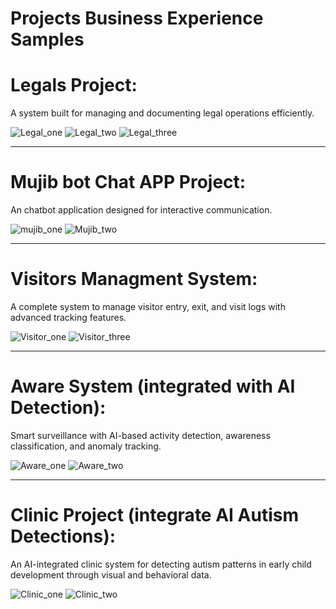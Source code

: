 # Projects Business Experience Samples

# Legals Project:
A system built for managing and documenting legal operations efficiently.

![Legal_one](https://github.com/user-attachments/assets/1f139684-7514-444e-a25b-1d65c80dba66)
![Legal_two](https://github.com/user-attachments/assets/0d3cad0d-a7b2-49eb-943d-051409965958)
![Legal_three](https://github.com/user-attachments/assets/494d4a88-34ae-428c-9d5a-50f91d289c64)

---

# Mujib bot Chat APP Project:
An chatbot application designed for interactive communication.

![mujib_one](https://github.com/user-attachments/assets/add24b82-cc4f-4ad5-80ba-c8e51d444509)
![Mujib_two](https://github.com/user-attachments/assets/297f01cf-88ed-4010-9482-7c462efe139b)

---

# Visitors Managment System:
A complete system to manage visitor entry, exit, and visit logs with advanced tracking features.

![Visitor_one](https://github.com/user-attachments/assets/b02a9f76-5181-4b5d-a173-324e621c35ab)
![Visitor_three](https://github.com/user-attachments/assets/74312957-84cf-4490-ba16-ce807fda67d6)

---

# Aware System (integrated with AI Detection):
Smart surveillance with AI-based activity detection, awareness classification, and anomaly tracking.

![Aware_one](https://github.com/user-attachments/assets/e4d1f18a-9d45-47ca-ab52-cd27b665be56)
![Aware_two](https://github.com/user-attachments/assets/ab98a6ec-b4e4-426f-a658-a9d6d617cad8)

---

# Clinic Project (integrate AI Autism Detections):
An AI-integrated clinic system for detecting autism patterns in early child development through visual and behavioral data.

![Clinic_one](https://github.com/user-attachments/assets/019362a5-bfbc-46f6-8dee-2cdd1ee0decb)
![Clinic_two](https://github.com/user-attachments/assets/5cce3a8e-f4b6-4230-89b9-9cb3c2c94b0f)

